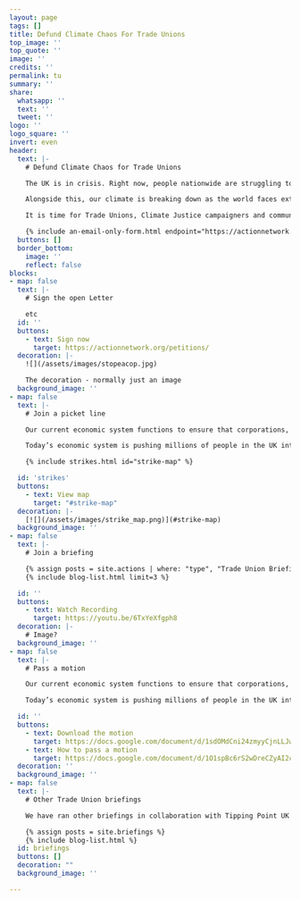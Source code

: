 ```yaml
---
layout: page
tags: []
title: Defund Climate Chaos For Trade Unions
top_image: ''
top_quote: ''
image: ''
credits: ''
permalink: tu
summary: ''
share:
  whatsapp: ''
  text: ''
  tweet: ''
logo: ''
logo_square: ''
invert: even
header:
  text: |-
    # Defund Climate Chaos for Trade Unions

    The UK is in crisis. Right now, people nationwide are struggling to get by on stagnant wages, which haven’t risen to meet inflation rates nor handle a cost of living crisis. Fair pay, affordable bills, enough to eat and a decent place to live - these aren’t luxuries - they are our rights.

    Alongside this, our climate is breaking down as the world faces extreme heatwaves, droughts, fires, and floods. At the heart of these crises is a rigged finance system. We can’t rely on the establishment to solve our problems. It’s up to us in every workplace and every community.

    It is time for Trade Unions, Climate Justice campaigners and communities to work closer together. With the growing discontent across society about the Cost of Living Crisis and the wave of strikes happening across the UK, we must seize the opportunity to build alliances and a mass movement working for better lives for all and protect our natural resources and planet.

    {% include an-email-only-form.html endpoint="https://actionnetwork.org/api/v2/petitions/e0c7e2f4-925f-448c-9558-57c1997b5408/signatures" jump="actions" %}
  buttons: []
  border_bottom:
    image: ''
    reflect: false
blocks:
- map: false
  text: |-
    # Sign the open Letter

    etc
  id: ''
  buttons: 
    - text: Sign now
      target: https://actionnetwork.org/petitions/
  decoration: |-
    ![](/assets/images/stopeacop.jpg)

    The decoration - normally just an image
  background_image: ''
- map: false
  text: |-
    # Join a picket line

    Our current economic system functions to ensure that corporations, banks, and economic institutions profit from crises - the Cost of Living Crisis and climate crisis, are the same crisis. Our economic system is designed by and for the wealthy elite at the expense of working people. Profits at the top are made at the expense of the rest of us, and depend upon the exploitation of people and planet by banks, investors, insurers and fossil fuel corporations. 

    Today’s economic system is pushing millions of people in the UK into poverty as costs spiral, tomorrow it will crash our climate and starve billions. Support workers’ strikes and show solidarity on their picket lines.

    {% include strikes.html id="strike-map" %}

  id: 'strikes'
  buttons: 
    - text: View map
      target: "#strike-map"
  decoration: |-
    [![](/assets/images/strike_map.png)](#strike-map)
  background_image: ''
- map: false
  text: |-
    # Join a briefing

    {% assign posts = site.actions | where: "type", "Trade Union Briefing" %}
    {% include blog-list.html limit=3 %}

  id: ''
  buttons: 
    - text: Watch Recording
      target: https://youtu.be/6TxYeXfgph8
  decoration: |-
    # Image?
  background_image: ''
- map: false
  text: |-
    # Pass a motion

    Our current economic system functions to ensure that corporations, banks, and economic institutions profit from crises - the Cost of Living Crisis and climate crisis, are the same crisis. Our economic system is designed by and for the wealthy elite at the expense of working people. Profits at the top are made at the expense of the rest of us, and depend upon the exploitation of people and planet by banks, investors, insurers and fossil fuel corporations. 

    Today’s economic system is pushing millions of people in the UK into poverty as costs spiral, tomorrow it will crash our climate and starve billions. Support workers’ strikes and show solidarity on their picket lines.

  id: ''
  buttons: 
    - text: Download the motion
      target: https://docs.google.com/document/d/1sdOMdCni24zmyyCjnLLJwXN5Vfd2xQy5/preview
    - text: How to pass a motion
      target: https://docs.google.com/document/d/1O1spBc6rS2wDreCZyAI2cECS-iJD85hB6tljyM4df70/preview
  decoration: ''
  background_image: ''
- map: false
  text: |-
    # Other Trade Union briefings

    We have ran other briefings in collaboration with Tipping Point UK and different groups & coalitions. Access recordings and model motions here:

    {% assign posts = site.briefings %}
    {% include blog-list.html %}
  id: briefings
  buttons: []
  decoration: ""
  background_image: ''

---
```

